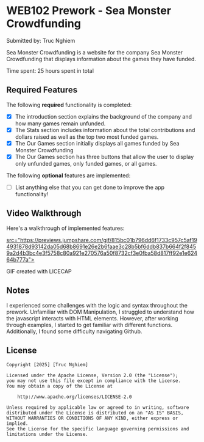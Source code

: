 # WEB102 Prework - Sea Monster Crowdfunding

Submitted by: Truc Nghiem

Sea Monster Crowdfunding is a website for the company Sea Monster Crowdfunding that displays information about the games they have funded.

Time spent: 25 hours spent in total

## Required Features

The following **required** functionality is completed:

* [X] The introduction section explains the background of the company and how many games remain unfunded.
* [X] The Stats section includes information about the total contributions and dollars raised as well as the top two most funded games.
* [X] The Our Games section initially displays all games funded by Sea Monster Crowdfunding
* [X] The Our Games section has three buttons that allow the user to display only unfunded games, only funded games, or all games.

The following **optional** features are implemented:

* [ ] List anything else that you can get done to improve the app functionality!

## Video Walkthrough

Here's a walkthrough of implemented features:

<a href="https://jmp.sh/s/0uL603E60cEjNY9iqRQ6">src="https://previews.jumpshare.com/gif/815bc01b796dd6f1733c957c5af194931878d93142da05d68b8691e26e2b6faae3c28b5bf6ddb837b664f2f8459a2d4b3bc4e3f5758c80a921e270576a50f8732cf3e0fba58d817ff92e1e62464b777a"></a>

<!-- Replace this with whatever GIF tool you used! -->
GIF created with LICECAP  
<!-- Recommended tools:
[Kap](https://getkap.co/) for macOS
[ScreenToGif](https://www.screentogif.com/) for Windows
[peek](https://github.com/phw/peek) for Linux. -->

## Notes

I experienced some challenges with the logic and syntax throughout the prework. Unfamiliar with DOM Manipulation, I struggled to understand how the javascript interacts with HTML elements. However, after working through examples, I started to get familiar with different functions. Additionally, I found some difficulty navigating Github.

## License

    Copyright [2025] [Truc Nghiem]

    Licensed under the Apache License, Version 2.0 (the "License");
    you may not use this file except in compliance with the License.
    You may obtain a copy of the License at

        http://www.apache.org/licenses/LICENSE-2.0

    Unless required by applicable law or agreed to in writing, software
    distributed under the License is distributed on an "AS IS" BASIS,
    WITHOUT WARRANTIES OR CONDITIONS OF ANY KIND, either express or implied.
    See the License for the specific language governing permissions and
    limitations under the License.
